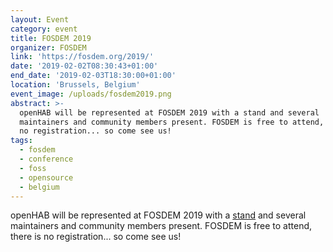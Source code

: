 ```yaml
---
layout: Event
category: event
title: FOSDEM 2019
organizer: FOSDEM
link: 'https://fosdem.org/2019/'
date: '2019-02-02T08:30:43+01:00'
end_date: '2019-02-03T18:30:00+01:00'
location: 'Brussels, Belgium'
event_image: /uploads/fosdem2019.png
abstract: >-
  openHAB will be represented at FOSDEM 2019 with a stand and several
  maintainers and community members present. FOSDEM is free to attend, there is
  no registration... so come see us!
tags:
  - fosdem
  - conference
  - foss
  - opensource
  - belgium
---
```

openHAB will be represented at FOSDEM 2019 with a [stand](https://fosdem.org/2019/stands/) and several maintainers and community members present.  FOSDEM is free to attend, there is no registration... so come see us!

<!-- more -->
